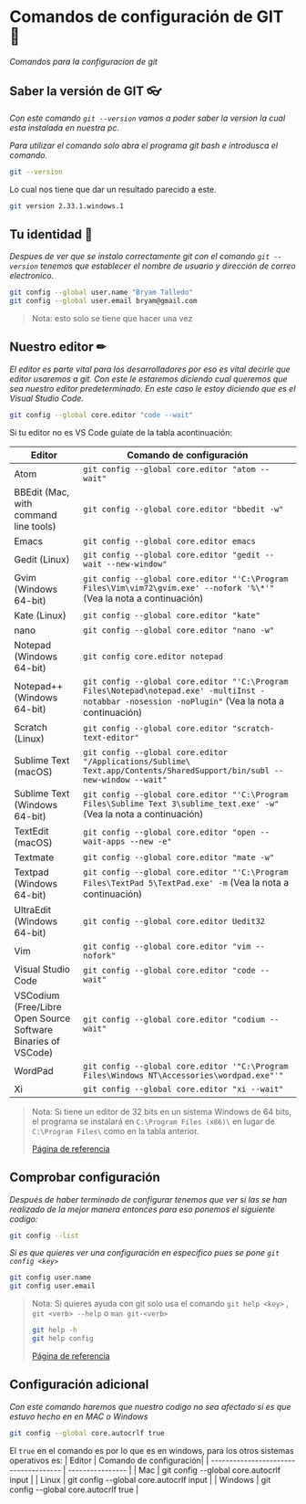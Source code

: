 # Comandos de configuración de GIT 🐙

_Comandos para la configuracion de git_

## Saber la versión de GIT 👓

_Con este comando `git --version` vamos a poder saber la version la cual esta instalada en nuestra pc._

_Para utilizar el comando solo abra el programa git bash e introdusca el comando._

```bash
git --version
```

Lo cual nos tiene que dar un resultado parecido a este.

```bash
git version 2.33.1.windows.1
```

## Tu identidad 🧔

_Despues de ver que se instalo correctamente git con el comando `git --version` tenemos que establecer el nombre de usuario y dirección de correo electronico._

```bash
git config --global user.name "Bryam Talledo"
git config --global user.email bryam@gmail.com
```

> Nota: esto solo se tiene que hacer una vez

## Nuestro editor ✏

_El editor es parte vital para los desarrolladores por eso es vital decirle que editor usaremos a git._
_Con este le estaremos diciendo cual queremos que sea nuestro editor predeterminado. En este caso le estoy diciendo que es el Visual Studio Code._

```bash
git config --global core.editor "code --wait"
```

Si tu editor no es VS Code guíate de la tabla acontinuación:

| Editor                                | Comando de configuración                                                                                                                 |
| ------------------------------------- | ---------------------------------------------------------------------------------------------------------------------------------------- |
| Atom                                  | `git config --global core.editor "atom --wait"`|
| BBEdit (Mac, with command line tools) | `git config --global core.editor "bbedit -w"` |
| Emacs                                 | `git config --global core.editor emacs`|
| Gedit (Linux)                         | `git config --global core.editor "gedit --wait --new-window"`|
| Gvim (Windows 64-bit)                 | `git config --global core.editor "'C:\Program Files\Vim\vim72\gvim.exe' --nofork '%\*'"` (Vea la nota a continuación)|
| Kate (Linux)                          | `git config --global core.editor "kate"`|
| nano                                  | `git config --global core.editor "nano -w"`|
| Notepad (Windows 64-bit)              | `git config core.editor notepad`|
| Notepad++ (Windows 64-bit)            | `git config --global core.editor "'C:\Program Files\Notepad\notepad.exe' -multiInst -notabbar -nosession -noPlugin"` (Vea la nota a continuación) |
| Scratch (Linux)                       | `git config --global core.editor "scratch-text-editor"`|
| Sublime Text (macOS)                  | `git config --global core.editor "/Applications/Sublime\ Text.app/Contents/SharedSupport/bin/subl --new-window --wait"`|
| Sublime Text (Windows 64-bit)         | `git config --global core.editor "'C:\Program Files\Sublime Text 3\sublime_text.exe' -w"` (Vea la nota a continuación)|
| TextEdit (macOS)                      | `git config --global core.editor "open --wait-apps --new -e"`|
| Textmate                              | `git config --global core.editor "mate -w"`|
| Textpad (Windows 64-bit)              | `git config --global core.editor "'C:\Program Files\TextPad 5\TextPad.exe' -m` (Vea la nota a continuación)|
| UltraEdit (Windows 64-bit)            | `git config --global core.editor Uedit32`|
| Vim                                   | `git config --global core.editor "vim --nofork"`|
| Visual Studio Code                    | `git config --global core.editor "code --wait"`|
| VSCodium (Free/Libre Open Source Software Binaries of VSCode)                    | `git config --global core.editor "codium --wait"`|
| WordPad             | `git config --global core.editor '"C:\Program Files\Windows NT\Accessories\wordpad.exe"'"`|
| Xi             | `git config --global core.editor "xi --wait"`|

> Nota: Si tiene un editor de 32 bits en un sistema Windows de 64 bits, el programa se instalará en `C:\Program Files (x86)\` en lugar de `C:\Program Files\` como en la tabla anterior.
>
> [Página de referencia](https://git-scm.com/book/en/v2/Appendix-C%3A-Git-Commands-Setup-and-Config)

## Comprobar configuración

_Después de haber terminado de configurar tenemos que ver si las se han realizado de la mejor manera entonces para eso ponemos el siguiente codigo:_

```bash
git config --list
```
_Si es que quieres ver una configuración en especifico pues se pone `git config <key>`_
```bash
git config user.name
git config user.email
```
> Nota: Si quieres ayuda con git solo usa el comando `git help <key>` , `git <verb> --help` o `man git-<verb>`
> ```bash 
> git help -h
> git help config
> ```
>
> [Página de referencia](https://git-scm.com/book/es/v2/Inicio---Sobre-el-Control-de-Versiones-%C2%BFC%C3%B3mo-obtener-ayuda%3F)

## Configuración adicional

_Con este comando haremos que nuestro codigo no sea afectado si es que estuvo hecho en en MAC o Windows_

```bash
git config --global core.autocrlf true
```
El `true` en el comando es por lo que es en windows, para los otros sistemas operativos es:
| Editor                                | Comando de configuración|
| ------------------------------------- | ---------------- |
| Mac | git config --global core.autocrlf input |
| Linux | git config --global core.autocrlf input |
| Windows | git config --global core.autocrlf true |
